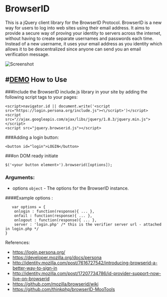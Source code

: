 BrowserID
=========

This is a jQuery client library for the BrowserID Protocol. BrowserID is a new way for users to log into web sites using their email address.
It aims to provide a secure way of proving your identity to servers across the internet, without having to create separate usernames and passwords each time. 
Instead of a new username, it uses your email address as you identity which allows it to be descentralized since anyone can send you an
email verification message.

![Screenshot](https://developer.mozilla.org/@api/deki/files/6051/=browserid-enter-email.png)

#[DEMO](http://htmlpreview.github.com/?https://github.com/altryne/browserID-jQuery/blob/master/Demos/index.html)
How to Use
----------

###Include the BrowserID include.js library in your site by adding the following script tags to your pages:
```
<script>navigator.id || document.write('<script src="https://login.persona.org/include.js"><\/script>')</script>
<script src="//ajax.googleapis.com/ajax/libs/jquery/1.8.3/jquery.min.js"></script>
<script src="jquery.browserid.js"></script>
```

###Adding a login button:

```
<button id="login">LOGIN</button>
```

###on DOM ready initiate
```
$('<your button element>').browserid([options]);
```

### Arguments:

- options   `object` - The options for the BrowserID instance.

####Example options :
```
   var options = {
    onlogin : function(response){ ... },
    onfail : function(response){ ... },
    onlogout : function(response){ ... },
    server : 'login.php' /* this is the verifier server url - attached in login.php */
}
```

References:

- https://login.persona.org/
- https://developer.mozilla.org/docs/persona
- http://identity.mozilla.com/post/7616727542/introducing-browserid-a-better-way-to-sign-in
- http://identity.mozilla.com/post/17207734786/id-provider-support-now-live-on-browserid
- https://github.com/mozilla/browserid/wiki
- https://github.com/thinkphp/browserID-MooTools
